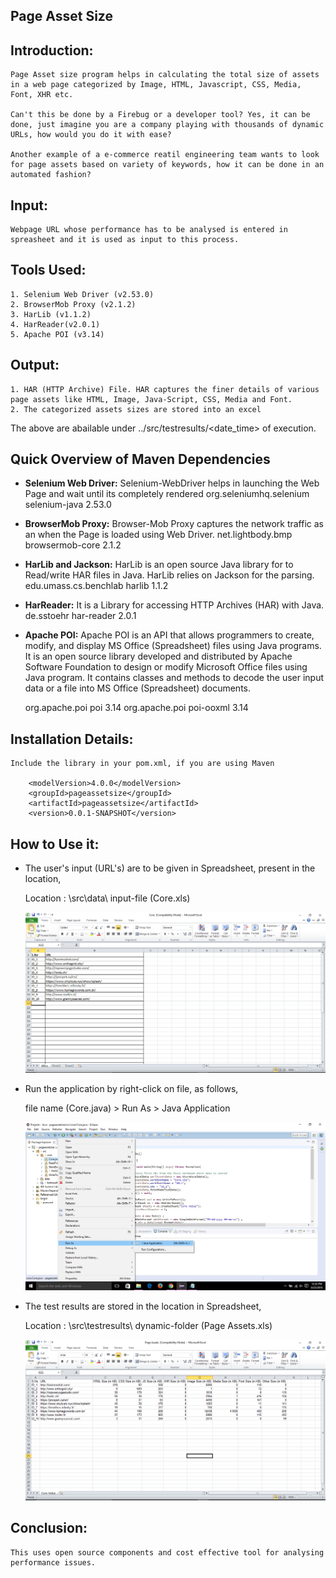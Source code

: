## Page Asset Size

## Introduction:

  	Page Asset size program helps in calculating the total size of assets in a web page categorized by Image, HTML, Javascript, CSS, Media, Font, XHR etc. 
  	
  	Can't this be done by a Firebug or a developer tool? Yes, it can be done, just imagine you are a company playing with thousands of dynamic URLs, how would you do it with ease?
  	
  	Another example of a e-commerce reatil engineering team wants to look for page assets based on variety of keywords, how it can be done in an automated fashion?

## Input:

	Webpage URL whose performance has to be analysed is entered in spreasheet and it is used as input to this process.

## Tools Used:

	1. Selenium Web Driver (v2.53.0)
	2. BrowserMob Proxy (v2.1.2)
	3. HarLib (v1.1.2)
	4. HarReader(v2.0.1)
	5. Apache POI (v3.14)
	
## Output:

	1. HAR (HTTP Archive) File. HAR captures the finer details of various page assets like HTML, Image, Java-Script, CSS, Media and Font.
	2. The categorized assets sizes are stored into an excel
The above are abailable under ../src/testresults/<date_time> of execution.

## Quick Overview of Maven Dependencies

* **Selenium Web Driver:**
	Selenium-WebDriver helps in launching the Web Page and wait until its completely rendered
        <dependency>
        <groupId>org.seleniumhq.selenium</groupId>
        <artifactId>selenium-java</artifactId>
        <version>2.53.0</version>
        </dependency>

* **BrowserMob Proxy:**
	Browser-Mob Proxy captures the network traffic as an when the Page is loaded using Web Driver.
	<dependency>
	<groupId>net.lightbody.bmp</groupId>
	<artifactId>browsermob-core</artifactId>
	<version>2.1.2</version>
	</dependency>

* **HarLib and Jackson:**
	HarLib is an open source Java library for to Read/write HAR files in Java.
	HarLib relies on Jackson for the parsing. 
	<dependency>
	<groupId>edu.umass.cs.benchlab</groupId>
	<artifactId>harlib</artifactId>
	<version>1.1.2</version>
	</dependency> 

* **HarReader:**
	It is a Library for accessing HTTP Archives (HAR) with Java.
	<dependency>
    	<groupId>de.sstoehr</groupId>
    	<artifactId>har-reader</artifactId>
    	<version>2.0.1</version>
	</dependency>

* **Apache POI:**
	Apache POI is an API that allows programmers to create, modify, and display MS Office (Spreadsheet) files using Java programs.
	It is an open source library developed and distributed by Apache Software Foundation to design or modify Microsoft Office files using Java program. 
	It contains classes and methods to decode the user input data or a file into MS Office (Spreadsheet) documents.
	
	<dependency>
	<groupId>org.apache.poi</groupId>
	<artifactId>poi</artifactId>
	<version>3.14</version>
	</dependency>
	
	<dependency>
	<groupId>org.apache.poi</groupId>
	<artifactId>poi-ooxml</artifactId>
	<version>3.14</version>
	</dependency>

## Installation Details:

	Include the library in your pom.xml, if you are using Maven
	
        <modelVersion>4.0.0</modelVersion>
        <groupId>pageassetsize</groupId>
        <artifactId>pageassetsize</artifactId>
        <version>0.0.1-SNAPSHOT</version>
        
## How to Use it:

* The user's input (URL's) are to be given in Spreadsheet, present in the location,
	
	Location : \src\data\ input-file (Core.xls)
	
	![Input-Snap](https://github.com/zucisystems/pageassetsize/blob/master/images/Input-Snap.PNG)
	
* Run the application by right-click on file, as follows,
	
	file name (Core.java) > Run As > Java Application
	
	![Run Application](https://github.com/zucisystems/pageassetsize/blob/master/images/Run%20Application.jpg)
	
* The test results are stored in the location in Spreadsheet,
	
	Location : \src\testresults\ dynamic-folder (Page Assets.xls)

	![Result-Snap](https://github.com/zucisystems/pageassetsize/blob/master/images/Result-Snap.PNG)
	
## Conclusion:

	This uses open source components and cost effective tool for analysing performance issues.
